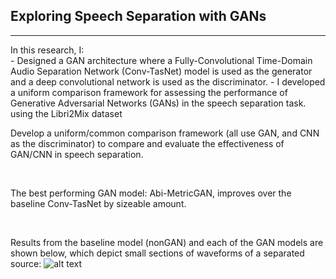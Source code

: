 <h2>Exploring Speech Separation with GANs</h2> <hr>In this research, I:<br>
- Designed a GAN architecture where a Fully-Convolutional Time-Domain Audio Separation Network (Conv-TasNet) model is used as the generator and a deep convolutional network is used as the discriminator. 
- I developed a uniform comparison framework for assessing the performance of Generative Adversarial Networks (GANs) in the speech separation task. 
	using the Libri2Mix dataset

Develop a uniform/common comparison framework (all use GAN, and CNN as the discriminator) to compare and evaluate the effectiveness of GAN/CNN in speech separation. ​

​

The best performing GAN model:  Abi-MetricGAN, improves over the baseline Conv-TasNet by sizeable amount.​

​
	
Results from the baseline model (nonGAN) and each of the GAN models are shown below, which depict small sections of waveforms of a separated source: 
![alt text](https://github.com/abishek2019/Machine_Learning/blob/main/Speech%20Separation%20(Deep%20Learning%20Thesis%20Research)/assets/Result2.png?raw=true)
<br>

